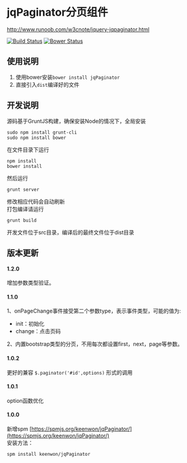 # jqPaginator分页组件

http://www.runoob.com/w3cnote/jquery-jqpaginator.html

[![Build Status][travis-image]][travis-url]
[![Bower Status][bower-image]][bower-url]

## 使用说明

1. 使用bower安装`bower install jqPaginator`
2. 直接引入`dist`编译好的文件

## 开发说明

源码基于GruntJS构建，确保安装Node的情况下，全局安装

```shell
sudo npm install grunt-cli
sudo npm install bower
```

在文件目录下运行

```shell
npm install
bower install
```

然后运行

```shell
grunt server
```

修改相应代码会自动刷新  
打包编译请运行

```shell
grunt build
```

开发文件位于src目录，编译后的最终文件位于dist目录

## 版本更新

#### 1.2.0

增加参数类型验证。

#### 1.1.0

1、onPageChange事件接受第二个参数type，表示事件类型，可能的值为:
- init：初始化
- change：点击页码

2、内置bootstrap类型的分页，不用每次都设置first，next，page等参数。

#### 1.0.2

更好的兼容 `$.paginator('#id',options)` 形式的调用

#### 1.0.1

option函数优化

#### 1.0.0

新增spm [https://spmjs.org/keenwon/jqPaginator/](https://spmjs.org/keenwon/jqPaginator/)   
安装方法：

```shell
spm install keenwon/jqPaginator
```

[travis-image]: https://img.shields.io/travis/keenwon/jqPaginator.svg?style=flat-square
[travis-url]: https://travis-ci.org/keenwon/jqPaginator
[bower-image]: https://img.shields.io/bower/v/jqPaginator.svg?style=flat-square
[bower-url]: https://github.com/keenwon/jqPaginator
